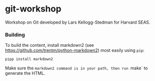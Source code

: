 git-workshop
============

Workshop on Git developed by Lars Kellogg-Stedman for Harvard SEAS.

### Building

To build the content, install markdown2 (see https://github.com/trentm/python-markdown2) most easily using `pip`:

```
pipp install markdown2
```

Make sure the `markdown2 command is in your path, then run `make` to generate the HTML.
